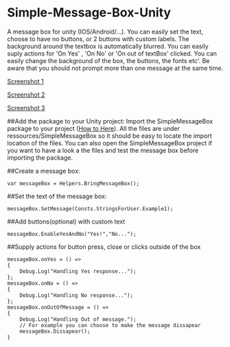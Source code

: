 # Simple-Message-Box-Unity
A message box for unity (IOS/Android/...).
You can easily set the text, choose to have no buttons, or 2 buttons with custom labels. The background around the textbox is automatically blurred. You can easily suply actions for 'On Yes' , 'On No' or 'On out of textBox' clicked.
You can easily change the background of the box, the buttons, the fonts etc'.
Be aware that you should not prompt more than one message at the same time.

[Screenshot 1](http://postimg.org/image/9izfjazcd/)  

[Screenshot 2](http://postimg.org/image/ib7zj4u3j/)  

[Screenshot 3](http://postimg.org/image/duh3tt09b/)  


##Add the package to your Unity project:
Import the SimpleMessageBox package to your project ([How to Here](http://answers.unity3d.com/questions/10813/importing-a-unitypackage.html)). All the files are under ressources/SimpleMessageBox so it should be easy to locate the import location of the files.
You can also open the SimpleMessageBox project if you want to have a look a the files and test the message box before importing the package.

##Create a message box:
```
var messageBox = Helpers.BringMessageBox();
```
##Set the text of the message box:
```
messageBox.SetMessage(Consts.StringsForUser.Example1);
```
##Add buttons(optional) with custom text
```
messageBox.EnableYesAndNo("Yes!","No...");
```
##Supply actions for button press, close or clicks outside of the box
```
messageBox.onYes = () =>
{
	Debug.Log("Handling Yes response...");
};
messageBox.onNo = () =>
{
	Debug.Log("Handling No response...");
};
messageBox.onOutOfMessage = () =>
{
	Debug.Log("Handling Out of message.");
	// For example you can choose to make the message dissapear
	messageBox.Dissapear();
}
```
